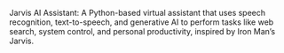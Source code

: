 Jarvis AI Assistant: A Python-based virtual assistant that uses speech recognition, text-to-speech, and generative AI to perform tasks like web search, system control, and personal productivity, inspired by Iron Man’s Jarvis.
